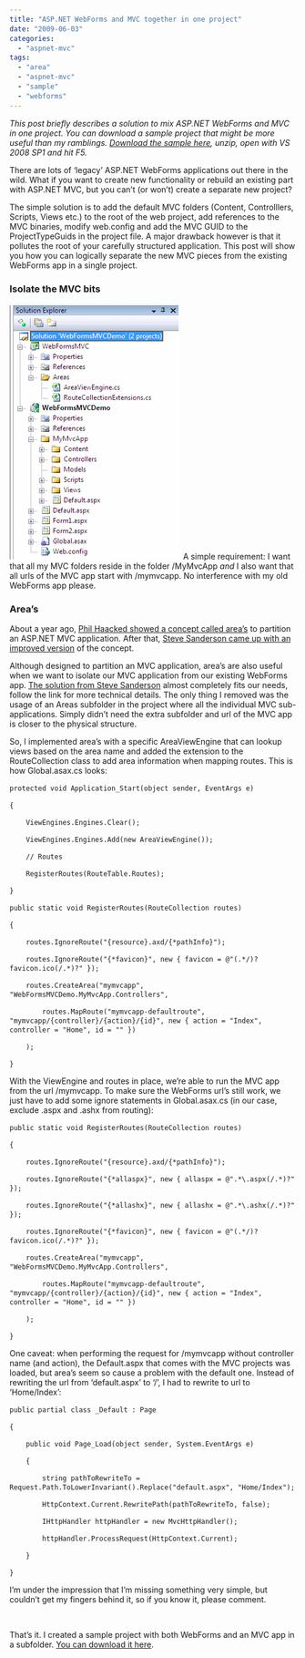 ```yaml
---
title: "ASP.NET WebForms and MVC together in one project"
date: "2009-06-03"
categories: 
  - "aspnet-mvc"
tags: 
  - "area"
  - "aspnet-mvc"
  - "sample"
  - "webforms"
---
```


_This post briefly describes a solution to mix ASP.NET WebForms and MVC in one project. You can download a sample project that might be more useful than my ramblings. [Download the sample here](https://blogs.taiga.nl/martijn/wp-content/uploads/WebFormsMVCDemo.zip), unzip, open with VS 2008 SP1 and hit F5._

There are lots of ‘legacy’ ASP.NET WebForms applications out there in the wild. What if you want to create new functionality or rebuild an existing part with ASP.NET MVC, but you can’t (or won’t) create a separate new project?

The simple solution is to add the default MVC folders (Content, Controlllers, Scripts, Views etc.) to the root of the web project, add references to the MVC binaries, modify web.config and add the MVC GUID to the ProjectTypeGuids in the project file. A major drawback however is that it pollutes the root of your carefully structured application. This post will show you how you can logically separate the new MVC pieces from the existing WebForms app in a single project.

### Isolate the MVC bits

![webforms-mvc-solution](images/webformsmvcsolution3.png "webforms-mvc-solution")  A simple requirement: I want that all my MVC folders reside in the folder /MyMvcApp _and_ I also want that all urls of the MVC app start with /mymvcapp. No interference with my old WebForms app please.

### Area’s

About a year ago, [Phil Haacked showed a concept called area’s](http://haacked.com/archive/2008/11/04/areas-in-aspnetmvc.aspx) to partition an ASP.NET MVC application. After that, [Steve Sanderson came up with an improved version](http://blog.codeville.net/2008/11/05/app-areas-in-aspnet-mvc-take-2/) of the concept.

Although designed to partition an MVC application, area’s are also useful when we want to isolate our MVC application from our existing WebForms app. [The solution from Steve Sanderson](http://blog.codeville.net/2008/11/05/app-areas-in-aspnet-mvc-take-2/) almost completely fits our needs, follow the link for more technical details. The only thing I removed was the usage of an Areas subfolder in the project where all the individual MVC sub-applications. Simply didn’t need the extra subfolder and url of the MVC app is closer to the physical structure.

So, I implemented area’s with a specific AreaViewEngine that can lookup views based on the area name and added the extension to the RouteCollection class to add area information when mapping routes. This is how Global.asax.cs looks:

```
protected void Application_Start(object sender, EventArgs e)
```

```
{
```

```
    ViewEngines.Engines.Clear();
```

```
    ViewEngines.Engines.Add(new AreaViewEngine());
```

```
    // Routes
```

```
    RegisterRoutes(RouteTable.Routes);
```

```
}
```

```
public static void RegisterRoutes(RouteCollection routes)
```

```
{
```

```
    routes.IgnoreRoute("{resource}.axd/{*pathInfo}");
```

```
    routes.IgnoreRoute("{*favicon}", new { favicon = @"(.*/)?favicon.ico(/.*)?" });
```

```
    routes.CreateArea("mymvcapp", "WebFormsMVCDemo.MyMvcApp.Controllers",
```

```
        routes.MapRoute("mymvcapp-defaultroute", "mymvcapp/{controller}/{action}/{id}", new { action = "Index", controller = "Home", id = "" })
```

```
    );
```

```
}
```

With the ViewEngine and routes in place, we’re able to run the MVC app from the url /mymvcapp. To make sure the WebForms url’s still work, we just have to add some ignore statements in Global.asax.cs (in our case, exclude .aspx and .ashx from routing):

```
public static void RegisterRoutes(RouteCollection routes)
```

```
{
```

```
    routes.IgnoreRoute("{resource}.axd/{*pathInfo}");
```

```
    routes.IgnoreRoute("{*allaspx}", new { allaspx = @".*\.aspx(/.*)?" });
```

```
    routes.IgnoreRoute("{*allashx}", new { allashx = @".*\.ashx(/.*)?" });
```

```
    routes.IgnoreRoute("{*favicon}", new { favicon = @"(.*/)?favicon.ico(/.*)?" });
```

```
    routes.CreateArea("mymvcapp", "WebFormsMVCDemo.MyMvcApp.Controllers",
```

```
        routes.MapRoute("mymvcapp-defaultroute", "mymvcapp/{controller}/{action}/{id}", new { action = "Index", controller = "Home", id = "" })
```

```
    );
```

```
}
```

One caveat: when performing the request for /mymvcapp without controller name (and action), the Default.aspx that comes with the MVC projects was loaded, but area’s seem so cause a problem with the default one. Instead of rewriting the url from ‘default.aspx’ to ‘/’, I had to rewrite to url to ‘Home/Index’:

```
public partial class _Default : Page
```

```
{
```

```
    public void Page_Load(object sender, System.EventArgs e)
```

```
    {
```

```
        string pathToRewriteTo = Request.Path.ToLowerInvariant().Replace("default.aspx", "Home/Index");
```

```
        HttpContext.Current.RewritePath(pathToRewriteTo, false);
```

```
        IHttpHandler httpHandler = new MvcHttpHandler();
```

```
        httpHandler.ProcessRequest(HttpContext.Current);
```

```
    }
```

```
}
```

I’m under the impression that I’m missing something very simple, but couldn’t get my fingers behind it, so if you know it, please comment.

 

That’s it. I created a sample project with both WebForms and an MVC app in a subfolder. [You can download it here](https://blogs.taiga.nl/martijn/wp-content/uploads/WebFormsMVCDemo.zip).
